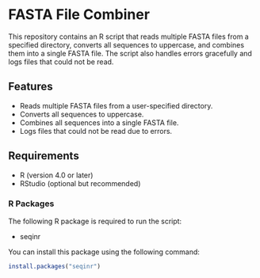 # FASTA File Combiner
This repository contains an R script that reads multiple FASTA files from a specified directory, converts all sequences to uppercase, and combines them into a single FASTA file. The script also handles errors gracefully and logs files that could not be read.

## Features

- Reads multiple FASTA files from a user-specified directory.
- Converts all sequences to uppercase.
- Combines all sequences into a single FASTA file.
- Logs files that could not be read due to errors.

## Requirements

- R (version 4.0 or later)
- RStudio (optional but recommended)

### R Packages

The following R package is required to run the script:

- seqinr

You can install this package using the following command:

```r
install.packages("seqinr")
